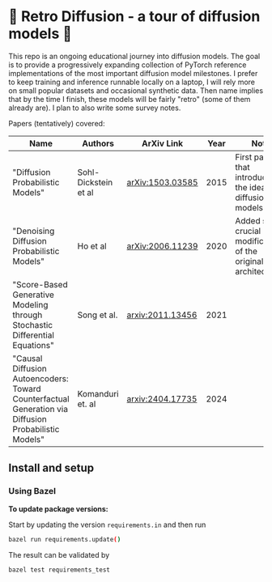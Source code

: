 # :construction: Retro Diffusion - a tour of diffusion models :construction:

This repo is an ongoing educational journey into diffusion models. The goal is to provide a
progressively expanding collection of PyTorch reference implementations of the most important
diffusion model milestones. I prefer to keep training and inference runnable locally on a laptop, I
will rely more on small popular datasets and occasional synthetic data. Then name implies that by
the time I finish, these models will be fairly "retro" (some of them already are). I plan to also write
some survey notes.

Papers (tentatively) covered:

| Name                                                               | Authors                   | ArXiv Link                                         | Year | Note                                                               |
|--------------------------------------------------------------------|---------------------------|----------------------------------------------------|------|--------------------------------------------------------------------|
| "Diffusion Probabilistic Models"                                   | Sohl-Dickstein et al      | [arXiv:1503.03585](https://arxiv.org/pdf/1503.03585) | 2015 | First paper that introduced the idea of diffusion models.         |
| "Denoising Diffusion Probabilistic Models"                         | Ho et al                  | [arXiv:2006.11239](https://arxiv.org/pdf/2006.11239) | 2020 | Added some crucial modifications of the original architecture.    |
| "Score-Based Generative Modeling through Stochastic Differential Equations" | Song et al.           | [arxiv:2011.13456](https://arxiv.org/pdf/2011.13456) | 2021 |                                                                    |
| "Causal Diffusion Autoencoders: Toward Counterfactual Generation via Diffusion Probabilistic Models" | Komanduri et. al | [arxiv:2404.17735](https://arxiv.org/pdf/2404.17735) | 2024 |

## Install and setup

### Using Bazel

**To update package versions:**

Start by updating the version `requirements.in` and then run

```bash
bazel run requirements.update()
```

The result can be validated by

```bash
bazel test requirements_test
```
